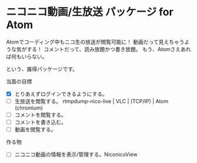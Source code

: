 # ニコニコ動画/生放送 パッケージ for Atom

Atomでコーディング中もニコ生の放送が閲覧可能に！
動画だって見えちゃうような気がする！
コメントだって、読み放題かつ書き放題。
もう、Atomさえあれば何もいらない。

という、誰得パッケージです。

当面の目標

* [x] とりあえずログインできるようにする。
* [ ] 生放送を閲覧する。
    rtmpdump-nico-live | VLC | (TCP/IP) | Atom (chromium)
* [ ] コメントを閲覧する。
* [ ] コメントを書き込む。
* [ ] 動画を閲覧する。

作る物

* [ ] ニコニコ動画の情報を表示/管理する。NiconicoView
